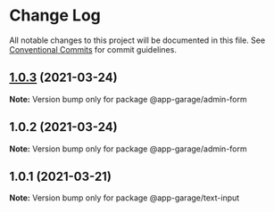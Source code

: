 # Change Log

All notable changes to this project will be documented in this file.
See [Conventional Commits](https://conventionalcommits.org) for commit guidelines.

## [1.0.3](https://github.com/electronic33/ag-ui-react/compare/@app-garage/admin-form@1.0.2...@app-garage/admin-form@1.0.3) (2021-03-24)

**Note:** Version bump only for package @app-garage/admin-form





## 1.0.2 (2021-03-24)

**Note:** Version bump only for package @app-garage/admin-form





## 1.0.1 (2021-03-21)

**Note:** Version bump only for package @app-garage/text-input
